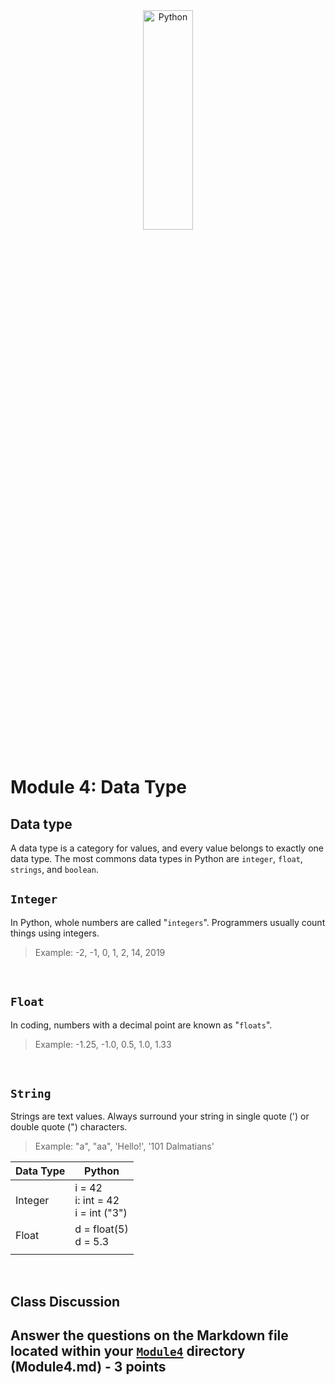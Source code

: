 <div style="text-align:center">
        <img    src="https://www.techrepublic.com/a/hub/i/r/2019/09/13/1691e9ad-4a07-4cb0-8799-ba22c6dd2e15/resize/1200x/53d0d8dd9212718ef9636ecb460dcee2/istock-1156903535.jpg"
                title="Python" 
                width="40%" 
                height="30%" />
</div>
<br>

# Module 4: Data Type

## Data type
A data type is a category for values, and every value belongs to exactly one data type. The most commons data types in Python are `integer`, `float`, `strings`, and `boolean`. 

## `Integer`
In Python, whole numbers are called "`integers`". Programmers usually count things using integers. 
>Example: -2, -1, 0, 1, 2, 14, 2019

<br>

## `Float`
In coding, numbers with a decimal point are known as "`floats`". 
>Example: -1.25, -1.0, 0.5, 1.0, 1.33

<br>

## `String`
Strings are text values. Always surround your string in single quote (') or double quote (") characters. 
>Example: "a", "aa", 'Hello!', '101 Dalmatians'


| Data Type | Python | 
|----------|----------|
|Integer | i = 42 <br> i: int = 42 <br> i = int ("3")|
|Float|d = float(5) <br> d = 5.3|
|||



<br>

## Class Discussion
## Answer the questions on the Markdown file located within your <u>`Module4`</u> directory (Module4.md) - 3 points

<!-- This is a comment. It is not processed by the code -->
<!-- Welcome! These are your questions. -->
<!-- Answer using full sentences to receive all points. -->
<!-- 

Evaluate the following code. Is the code written correctly? 
  print('This message has a syntax error!")
  print(Churrigueresco)
 - Answer:

If you found a SyntaxError or NameError in the code, what would be the correct code?

 - Answer:


Lackluster responses may result in point deductions.
-->
